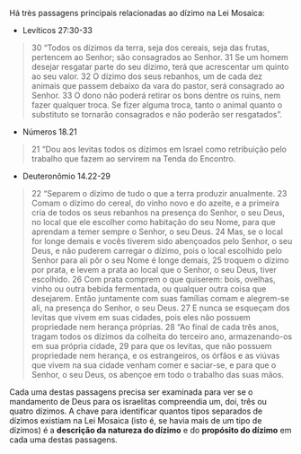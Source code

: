Há très passagens principais relacionadas ao dízimo na Lei Mosaica:

* Levíticos 27:30-33

> 30 “Todos os dízimos da terra, seja dos cereais, seja das frutas, pertencem ao Senhor; são consagrados ao Senhor. 31 Se um homem desejar resgatar parte do seu dízimo, terá que acrescentar um quinto ao seu valor. 32 O dízimo dos seus rebanhos, um de cada dez animais que passem debaixo da vara do pastor, será consagrado ao Senhor. 33 O dono não poderá retirar os bons dentre os ruins, nem fazer qualquer troca. Se fizer alguma troca, tanto o animal quanto o substituto se tornarão consagrados e não poderão ser resgatados”. 

* Números 18.21

> 21 “Dou aos levitas todos os dízimos em Israel como retribuição pelo trabalho que fazem ao servirem na Tenda do Encontro.  

* Deuteronômio 14.22-29

> 22 “Separem o dízimo de tudo o que a terra produzir anualmente. 23 Comam o dízimo do cereal, do vinho novo e do azeite, e a primeira cria de todos os seus rebanhos na presença do Senhor, o seu Deus, no local que ele escolher como habitação do seu Nome, para que aprendam a temer sempre o Senhor, o seu Deus. 24 Mas, se o local for longe demais e vocês tiverem sido abençoados pelo Senhor, o seu Deus, e não puderem carregar o dízimo, pois o local escolhido pelo Senhor para ali pôr o seu Nome é longe demais, 25 troquem o dízimo por prata, e levem a prata ao local que o Senhor, o seu Deus, tiver escolhido. 26 Com prata comprem o que quiserem: bois, ovelhas, vinho ou outra bebida fermentada, ou qualquer outra coisa que desejarem. Então juntamente com suas famílias comam e alegrem-se ali, na presença do Senhor, o seu Deus. 27 E nunca se esqueçam dos levitas que vivem em suas cidades, pois eles não possuem propriedade nem herança próprias.  28 “Ao final de cada três anos, tragam todos os dízimos da colheita do terceiro ano, armazenando-os em sua própria cidade, 29 para que os levitas, que não possuem propriedade nem herança, e os estrangeiros, os órfãos e as viúvas que vivem na sua cidade venham comer e saciar-se, e para que o Senhor, o seu Deus, os abençoe em todo o trabalho das suas mãos. 

Cada uma destas passagens precisa ser examinada para ver se o mandamento de Deus para os israelitas compreendia um, doi, três ou quatro dízimos.  A chave para identificar quantos tipos separados de dízimos existiam na Lei Mosaica (isto é,  se havia mais de um tipo de dízimos) é a **descrição da natureza do dízimo** e do **propósito do dízimo** em cada uma destas passagens.

